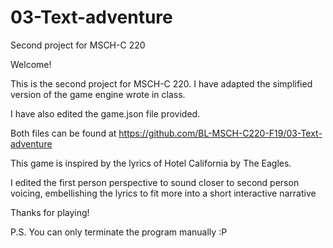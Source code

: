 # 03-Text-adventure
Second project for MSCH-C 220

Welcome!

This is the second project for MSCH-C 220. I have adapted the simplified version of the game engine wrote in class.

I have also edited the game.json file provided.

Both files can be found at https://github.com/BL-MSCH-C220-F19/03-Text-adventure

This game is inspired by the lyrics of Hotel California by The Eagles.

I edited the first person perspective to sound closer to second person voicing, embellishing the lyrics to fit more into a short interactive narrative

Thanks for playing!

P.S. You can only terminate the program manually :P

